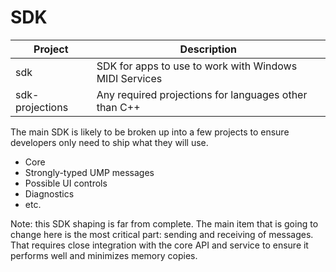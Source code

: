 # SDK

| Project | Description |
| -------- | --------------- |
| sdk | SDK for apps to use to work with Windows MIDI Services |
| sdk-projections | Any required projections for languages other than C++ |


The main SDK is likely to be broken up into a few projects to ensure developers only need to ship what they will use. 
* Core
* Strongly-typed UMP messages
* Possible UI controls
* Diagnostics
* etc.

Note: this SDK shaping is far from complete. The main item that is going to change here is the most critical part: sending and receiving of messages. That requires close integration with the core API and service to ensure it performs well and minimizes memory copies.